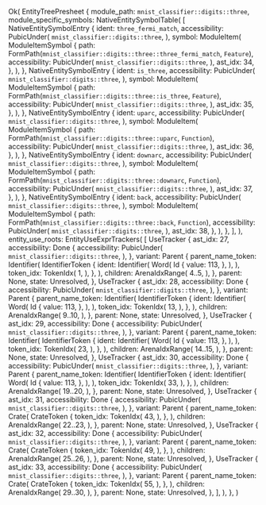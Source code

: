 Ok(
    EntityTreePresheet {
        module_path: `mnist_classifier::digits::three`,
        module_specific_symbols: NativeEntitySymbolTable(
            [
                NativeEntitySymbolEntry {
                    ident: `three_fermi_match`,
                    accessibility: PubicUnder(
                        `mnist_classifier::digits::three`,
                    ),
                    symbol: ModuleItem(
                        ModuleItemSymbol {
                            path: FormPath(`mnist_classifier::digits::three::three_fermi_match`, `Feature`),
                            accessibility: PubicUnder(
                                `mnist_classifier::digits::three`,
                            ),
                            ast_idx: 34,
                        },
                    ),
                },
                NativeEntitySymbolEntry {
                    ident: `is_three`,
                    accessibility: PubicUnder(
                        `mnist_classifier::digits::three`,
                    ),
                    symbol: ModuleItem(
                        ModuleItemSymbol {
                            path: FormPath(`mnist_classifier::digits::three::is_three`, `Feature`),
                            accessibility: PubicUnder(
                                `mnist_classifier::digits::three`,
                            ),
                            ast_idx: 35,
                        },
                    ),
                },
                NativeEntitySymbolEntry {
                    ident: `uparc`,
                    accessibility: PubicUnder(
                        `mnist_classifier::digits::three`,
                    ),
                    symbol: ModuleItem(
                        ModuleItemSymbol {
                            path: FormPath(`mnist_classifier::digits::three::uparc`, `Function`),
                            accessibility: PubicUnder(
                                `mnist_classifier::digits::three`,
                            ),
                            ast_idx: 36,
                        },
                    ),
                },
                NativeEntitySymbolEntry {
                    ident: `downarc`,
                    accessibility: PubicUnder(
                        `mnist_classifier::digits::three`,
                    ),
                    symbol: ModuleItem(
                        ModuleItemSymbol {
                            path: FormPath(`mnist_classifier::digits::three::downarc`, `Function`),
                            accessibility: PubicUnder(
                                `mnist_classifier::digits::three`,
                            ),
                            ast_idx: 37,
                        },
                    ),
                },
                NativeEntitySymbolEntry {
                    ident: `back`,
                    accessibility: PubicUnder(
                        `mnist_classifier::digits::three`,
                    ),
                    symbol: ModuleItem(
                        ModuleItemSymbol {
                            path: FormPath(`mnist_classifier::digits::three::back`, `Function`),
                            accessibility: PubicUnder(
                                `mnist_classifier::digits::three`,
                            ),
                            ast_idx: 38,
                        },
                    ),
                },
            ],
        ),
        entity_use_roots: EntityUseExprTrackers(
            [
                UseTracker {
                    ast_idx: 27,
                    accessibility: Done {
                        accessibility: PubicUnder(
                            `mnist_classifier::digits::three`,
                        ),
                    },
                    variant: Parent {
                        parent_name_token: Identifier(
                            IdentifierToken {
                                ident: Identifier(
                                    Word(
                                        Id {
                                            value: 113,
                                        },
                                    ),
                                ),
                                token_idx: TokenIdx(
                                    1,
                                ),
                            },
                        ),
                        children: ArenaIdxRange(
                            4..5,
                        ),
                    },
                    parent: None,
                    state: Unresolved,
                },
                UseTracker {
                    ast_idx: 28,
                    accessibility: Done {
                        accessibility: PubicUnder(
                            `mnist_classifier::digits::three`,
                        ),
                    },
                    variant: Parent {
                        parent_name_token: Identifier(
                            IdentifierToken {
                                ident: Identifier(
                                    Word(
                                        Id {
                                            value: 113,
                                        },
                                    ),
                                ),
                                token_idx: TokenIdx(
                                    13,
                                ),
                            },
                        ),
                        children: ArenaIdxRange(
                            9..10,
                        ),
                    },
                    parent: None,
                    state: Unresolved,
                },
                UseTracker {
                    ast_idx: 29,
                    accessibility: Done {
                        accessibility: PubicUnder(
                            `mnist_classifier::digits::three`,
                        ),
                    },
                    variant: Parent {
                        parent_name_token: Identifier(
                            IdentifierToken {
                                ident: Identifier(
                                    Word(
                                        Id {
                                            value: 113,
                                        },
                                    ),
                                ),
                                token_idx: TokenIdx(
                                    23,
                                ),
                            },
                        ),
                        children: ArenaIdxRange(
                            14..15,
                        ),
                    },
                    parent: None,
                    state: Unresolved,
                },
                UseTracker {
                    ast_idx: 30,
                    accessibility: Done {
                        accessibility: PubicUnder(
                            `mnist_classifier::digits::three`,
                        ),
                    },
                    variant: Parent {
                        parent_name_token: Identifier(
                            IdentifierToken {
                                ident: Identifier(
                                    Word(
                                        Id {
                                            value: 113,
                                        },
                                    ),
                                ),
                                token_idx: TokenIdx(
                                    33,
                                ),
                            },
                        ),
                        children: ArenaIdxRange(
                            19..20,
                        ),
                    },
                    parent: None,
                    state: Unresolved,
                },
                UseTracker {
                    ast_idx: 31,
                    accessibility: Done {
                        accessibility: PubicUnder(
                            `mnist_classifier::digits::three`,
                        ),
                    },
                    variant: Parent {
                        parent_name_token: Crate(
                            CrateToken {
                                token_idx: TokenIdx(
                                    43,
                                ),
                            },
                        ),
                        children: ArenaIdxRange(
                            22..23,
                        ),
                    },
                    parent: None,
                    state: Unresolved,
                },
                UseTracker {
                    ast_idx: 32,
                    accessibility: Done {
                        accessibility: PubicUnder(
                            `mnist_classifier::digits::three`,
                        ),
                    },
                    variant: Parent {
                        parent_name_token: Crate(
                            CrateToken {
                                token_idx: TokenIdx(
                                    49,
                                ),
                            },
                        ),
                        children: ArenaIdxRange(
                            25..26,
                        ),
                    },
                    parent: None,
                    state: Unresolved,
                },
                UseTracker {
                    ast_idx: 33,
                    accessibility: Done {
                        accessibility: PubicUnder(
                            `mnist_classifier::digits::three`,
                        ),
                    },
                    variant: Parent {
                        parent_name_token: Crate(
                            CrateToken {
                                token_idx: TokenIdx(
                                    55,
                                ),
                            },
                        ),
                        children: ArenaIdxRange(
                            29..30,
                        ),
                    },
                    parent: None,
                    state: Unresolved,
                },
            ],
        ),
    },
)